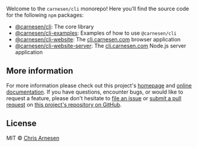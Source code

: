 Welcome to the `carnesen/cli` monorepo! Here you'll find the source code for the following `npm` packages:
- [@carnesen/cli](main): The core library 
- [@carnesen/cli-examples](examples): Examples of how to use `@carnesen/cli`
- [@carnesen/cli-website](website): The [cli.carnesen.com](https://cli.carnesen.com) browser application
- [@carnesen/cli-website-server](website-server): The [cli.carnesen.com](https://cli.carnesen.com) Node.js server application

## More information
For more information please check out this project's [homepage](https://cli.carnesen.com/) and [online documentation](https://cli.carnesen.com/docs). If you have questions, encounter bugs, or would like to request a feature, please don't hesitate to [file an issue](https://github.com/carnesen/cli/issues/new) or [submit a pull request](https://github.com/carnesen/cli/compare) on [this project's repository on GitHub](https://github.com/carnesen/cli).

## License
MIT © [Chris Arnesen](https://www.carnesen.com)
